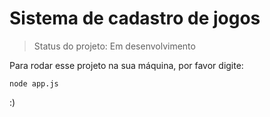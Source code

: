 <h1>Sistema de cadastro de jogos</h1>

> Status do projeto: Em desenvolvimento

Para rodar esse projeto na sua máquina, por favor digite:


``` 
node app.js
```

:)